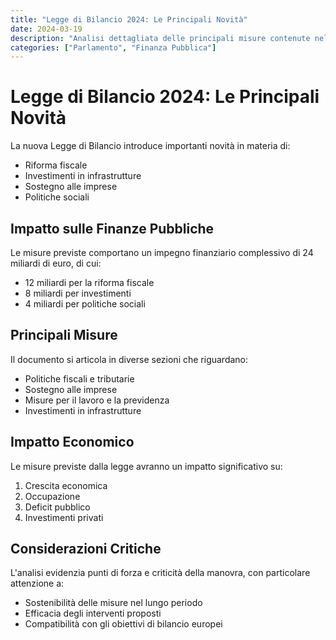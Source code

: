 ```yaml
---
title: "Legge di Bilancio 2024: Le Principali Novità"
date: 2024-03-19
description: "Analisi dettagliata delle principali misure contenute nella Legge di Bilancio 2024, con focus su riforme fiscali e investimenti pubblici."
categories: ["Parlamento", "Finanza Pubblica"]
---
```


# Legge di Bilancio 2024: Le Principali Novità

La nuova Legge di Bilancio introduce importanti novità in materia di:

- Riforma fiscale
- Investimenti in infrastrutture
- Sostegno alle imprese
- Politiche sociali

## Impatto sulle Finanze Pubbliche

Le misure previste comportano un impegno finanziario complessivo di 24 miliardi di euro, di cui:
- 12 miliardi per la riforma fiscale
- 8 miliardi per investimenti
- 4 miliardi per politiche sociali

## Principali Misure

Il documento si articola in diverse sezioni che riguardano:

- Politiche fiscali e tributarie
- Sostegno alle imprese
- Misure per il lavoro e la previdenza
- Investimenti in infrastrutture

## Impatto Economico

Le misure previste dalla legge avranno un impatto significativo su:

1. Crescita economica
2. Occupazione
3. Deficit pubblico
4. Investimenti privati

## Considerazioni Critiche

L'analisi evidenzia punti di forza e criticità della manovra, con particolare attenzione a:

- Sostenibilità delle misure nel lungo periodo
- Efficacia degli interventi proposti
- Compatibilità con gli obiettivi di bilancio europei 